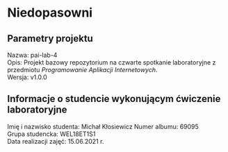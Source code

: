 # Niedopasowni

## Parametry projektu

Nazwa:  pai-lab-4  
Opis:   Projekt bazowy repozytorium na czwarte spotkanie laboratoryjne z przedmiotu *Programowanie Aplikacji Internetowych*.  
Wersja: v1.0.0  

## Informacje o studencie wykonującym ćwiczenie laboratoryjne

Imię i nazwisko studenta:   Michał Kłosiewicz
Numer albumu:               69095  
Grupa studencka:            WEL18ET1S1  
Data realizacji zajęć:      15.06.2021 r.  

